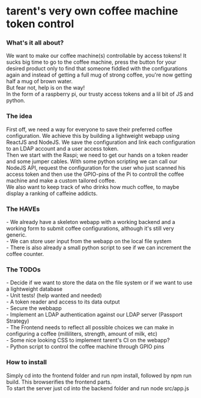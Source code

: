 <h1>tarent's very own coffee machine token control</h1>

<h3>What's it all about?</h3>
<p>
We want to make our coffee machine(s) controllable by access tokens!
It sucks big time to go to the coffee machine, press the button for your desired product only to find that someone fiddled with the configurations again and instead of getting a full mug of strong coffee, you're now getting half a mug of brown water.<br>
But fear not, help is on the way!<br>
In the form of a raspberry pi, our trusty access tokens and a lil bit of JS and python.
</p>
<h3>The idea</h3>
<p>
First off, we need a way for everyone to save their preferred coffee configuration. We achieve this by building a lightweight webapp using ReactJS and NodeJS. We save the configuration and link each configuration to an LDAP account and a user access token. <br>
Then we start with the Raspi; we need to get our hands on a token reader and some jumper cables. With some python scripting we can call our NodeJS API, request the configuration for the user who just scanned his access token and then use the GPIO-pins of the Pi to controll the coffee machine and make a custom tailored coffee.<br>
We also want to keep track of who drinks how much coffee, to maybe display a ranking of caffeine addicts.
</p>
<h3>The HAVEs</h3>
<p>
- We already have a skeleton webapp with a working backend and a working form to submit coffee configurations, although it's still very generic.<br>
- We can store user input from the webapp on the local file system<br>
- There is also already a small python script to see if we can increment the coffee counter.
</p>
<h3>The TODOs</h3>
<p>
- Decide if we want to store the data on the file system or if we want to use a lightweight database<br>
- Unit tests! (help wanted and needed)<br>
- A token reader and access to its data output<br>
- Secure the webbapp<br>
- Implement an LDAP authentication against our LDAP server (Passport Strategy)<br>
- The Frontend needs to reflect all possible choices we can make in configuring a coffee (milliliters, strength, amount of milk, etc)<br>
- Some nice looking CSS to implement tarent's CI on the webapp?<br>
- Python script to control the coffee machine through GPIO pins
</p>
<h3>How to install</h3>
<p>
Simply cd into the frontend folder and run npm install, followed by npm run build. This browserifies the frontend parts.<br>
To start the server just cd into the backend folder and run node src/app.js
</p>